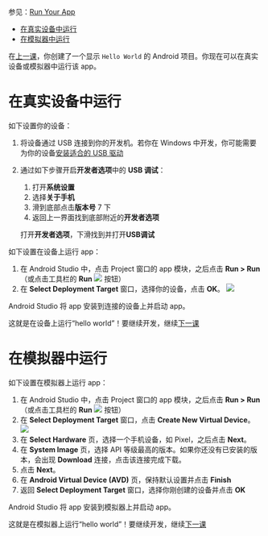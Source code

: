 参见：[Run Your App](https://developer.android.google.cn/training/basics/firstapp/running-app.html)

- [在真实设备中运行](#%E5%9C%A8%E7%9C%9F%E5%AE%9E%E8%AE%BE%E5%A4%87%E4%B8%AD%E8%BF%90%E8%A1%8C)
- [在模拟器中运行](#%E5%9C%A8%E6%A8%A1%E6%8B%9F%E5%99%A8%E4%B8%AD%E8%BF%90%E8%A1%8C)

在[上一课](Create-an-Android-Project.md)，你创建了一个显示 `Hello World` 的 Android 项目。你现在可以在真实设备或模拟器中运行该 app。

# 在真实设备中运行
如下设置你的设备：

1. 将设备通过 USB 连接到你的开发机。若你在 Windows 中开发，你可能需要为你的设备[安装适合的 USB 驱动](https://developer.android.google.cn/studio/run/oem-usb.html)

2. 通过如下步骤开启**开发者选项**中的 **USB 调试**：
    
    1. 打开**系统设置**
    1. 选择**关于手机**
    1. 滑到底部点击**版本号** 7 下
    1. 返回上一界面找到底部附近的**开发者选项**
  
    打开**开发者选项**，下滑找到并打开**USB调试**

如下设置在设备上运行 app：

1. 在 Android Studio 中，点击 Project 窗口的 app 模块，之后点击 **Run > Run**（或点击工具栏的 **Run** ![](https://developer.android.google.cn/studio/images/buttons/toolbar-run.png) 按钮）
1. 在 **Select Deployment Target** 窗口，选择你的设备，点击 **OK**。
![](https://developer.android.google.cn/training/basics/firstapp/images/run-device_2x.png)

Android Studio 将 app 安装到连接的设备上并启动 app。

这就是在设备上运行“hello world”！要继续开发，继续[下一课](Build-a-Simple-User-Interface.md)

# 在模拟器中运行

如下设置在模拟器上运行 app：

1. 在 Android Studio 中，点击 Project 窗口的 app 模块，之后点击 **Run > Run**（或点击工具栏的 **Run** ![](https://developer.android.google.cn/studio/images/buttons/toolbar-run.png) 按钮）
1. 在 **Select Deployment Target** 窗口，点击 **Create New Virtual Device**。
![](https://developer.android.google.cn/training/basics/firstapp/images/run-avd_2x.png)
1. 在 **Select Hardware** 页，选择一个手机设备，如 Pixel，之后点击 **Next**。
1. 在 **System Image** 页，选择 API 等级最高的版本。如果你还没有已安装的版本，会出现 **Download** 连接，点击该连接完成下载。
1. 点击 **Next**。
1. 在 **Android Virtual Device (AVD)** 页，保持默认设置并点击 **Finish**
1. 返回 **Select Deployment Target** 窗口，选择你刚创建的设备并点击 **OK**

Android Studio 将 app 安装到模拟器上并启动 app。

这就是在模拟器上运行“hello world”！要继续开发，继续[下一课](Build-a-Simple-User-Interface.md)

